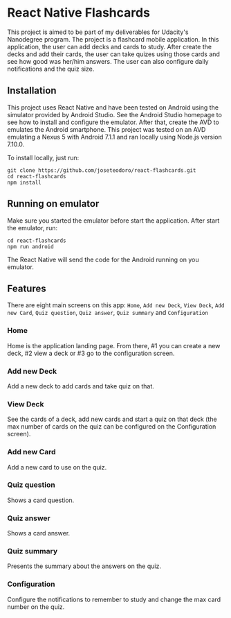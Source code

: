 # React Native Flashcards

This project is aimed to be part of my deliverables for Udacity's Nanodegree program.
The project is a flashcard mobile application. In this application, the user can add decks and cards to study. After create the decks and add their cards, the user can take quizes using those cards and see how good was her/him answers.
The user can also configure daily notifications and the quiz size.

## Installation

This project uses React Native and have been tested on Android using the simulator provided by Android Studio.
See the Android Studio homepage to see how to install and configure the emulator. After that, create the AVD to emulates the Android smartphone. This project was tested on an AVD emulating a Nexus 5 with Android 7.1.1 and ran locally using Node.js version 7.10.0.

To install locally, just run:

```
git clone https://github.com/joseteodoro/react-flashcards.git
cd react-flashcards
npm install
```

## Running on emulator

Make sure you started the emulator before start the application.
After start the emulator, run:

```
cd react-flashcards
npm run android
```

The React Native will send the code for the Android running on you emulator.

## Features

There are eight main screens on this app: `Home`, `Add new Deck`, `View Deck`, `Add new Card`, `Quiz question`, `Quiz answer`, `Quiz summary` and `Configuration`

### Home

Home is the application landing page. From there, #1 you can create a new deck, #2 view a deck or #3 go to the configuration screen.



### Add new Deck

Add a new deck to add cards and take quiz on that.

### View Deck

See the cards of a deck, add new cards and start a quiz on that deck (the max number of cards on the quiz can be configured on the Configuration screen).

### Add new Card

Add a new card to use on the quiz.

### Quiz question

Shows a card question.

### Quiz answer

Shows a card answer.

### Quiz summary

Presents the summary about the answers on the quiz.

### Configuration

Configure the notifications to remember to study and change the max card number on the quiz.
